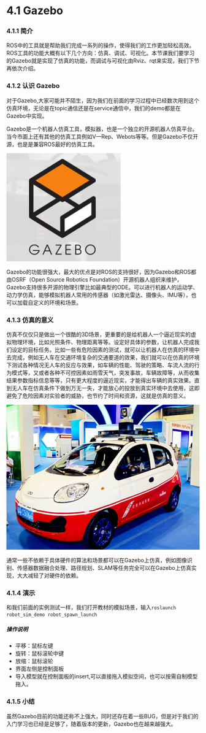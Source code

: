 # 4.1 Gazebo

### 4.1.1 简介
ROS中的工具就是帮助我们完成一系列的操作，使得我们的工作更加轻松高效。ROS工具的功能大概有以下几个方向：仿真、调试、可视化。本节课我们要学习的Gazebo就是实现了仿真的功能，而调试与可视化由Rviz、rqt来实现，我们下节再依次介绍。
### 4.1.2 认识 Gazebo
对于Gazebo,大家可能并不陌生，因为我们在前面的学习过程中已经数次用到这个仿真环境，无论是在topic通信还是在service通信中，我们的demo都是在Gazebo中实现。

Gazebo是一个机器人仿真工具，模拟器，也是一个独立的开源机器人仿真平台。当今市面上还有其他的仿真工具例如V—Rep、Webots等等。但是Gazebo不仅开源，也是是兼容ROS最好的仿真工具。

![](/pics/Gazebo.png)

Gazebo的功能很强大，最大的优点是对ROS的支持很好，因为Gazebo和ROS都由OSRF（Open Source Robotics Foundation）开源机器人组织来维护，Gazebo支持很多开源的物理引擎比如最典型的ODE。可以进行机器人的运动学、动力学仿真，能够模拟机器人常用的传感器（如激光雷达、摄像头、IMU等），也可以加载自定义的环境和场景。
### 4.1.3 仿真的意义
仿真不仅仅只是做出一个很酷的3D场景，更重要的是给机器人一个逼近现实的虚拟物理环境，比如光照条件、物理距离等等。设定好具体的参数，让机器人完成我们设定的目标任务。比如一些有危险因素的测试，就可以让机器人在仿真的环境中去完成，例如无人车在交通环境复杂的交通要道的效果，我们就可以在仿真的环境下测试各种情况无人车的反应与效果，如车辆的性能、驾驶的策略、车流人流的行为模式等，又或者各种不可控因素如雨雪天气，突发事故，车辆故障等，从而收集结果参数指标信息等等，只有更大程度的逼近现实，才能得出车辆的真实效果。直到无人车在仿真条件下做到万无一失，才能放心的投放到真实环境中去使用，这即避免了危险因素对实验者的威胁，也节约了时间和资源，这就是仿真的意义。 

![](/pics/baiduAI.jpg)

通常一些不依赖于具体硬件的算法和场景都可以在Gazebo上仿真，例如图像识别、传感器数据融合处理、路径规划、SLAM等任务完全可以在Gazebo上仿真实现，大大减轻了对硬件的依赖。

### 4.1.4 演示
和我们前面的实例测试一样，我们打开教材的模拟场景，输入`roslaunch robot_sim_demo robot_spawn_launch`

##### 操作说明

* 平移：鼠标左键
* 旋转：鼠标滚轮中键
* 放缩：鼠标滚轮
* 界面左侧是控制面板
* 导入模型就在控制面板的insert,可以直接拖入模拟空间，也可以按需自制模型拖入。

### 4.1.5 小结
虽然Gazebo目前的功能还称不上强大，同时还存在着一些BUG，但是对于我们的入门学习也已经是足够了，随着版本的更新，Gazebo也在越来越强大。